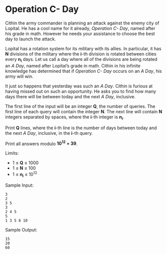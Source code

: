 # Operation C- Day

Cithin the army commander is planning an attack against the enemy city of Lopital. He has a cool name for it already, _Operation C- Day_, named after his grade in math. However he needs your assistance to choose the best day to launch the attack. 

Lopital has a rotation system for its military with its allies. In particular, it has **N** divisions of the military where the **i**-th division is rotated between cities every **n<sub>i</sub>** days. Let us call a day where all of the divisions are being rotated an _A Day_, named after Lopital’s grade in math. Cithin in his infinite knowledge has determined that if _Operation C- Day_ occurs on an _A Day_, his army will win.

It just so happens that yesterday was such an _A Day_. Cithin is furious at having missed out on such an opportunity. He asks you to find how many days there will be between today and the next _A Day_, inclusive.

The first line of the input will be an integer **Q**, the number of queries. The first line of each query will contain the integer **N**. The next line will contain **N** integers separated by spaces, where the **i**-th integer is **n<sub>i</sub>**. 

Print **Q** lines, where the **i**-th line is the number of days between today and the next _A Day_, inclusive, in the **i**-th query. 

Print all answers modulo **10<sup>12</sup> + 39**.

Limits:
- 1 $\le$ **Q** $\le$ 1000
- 1 $\le$ **N** $\le$ 100
- 1 $\le$ **n<sub>i</sub>** $\le$ 10<sup>12</sup>

Sample Input:
```
3
2
3 5
3
2 4 5
5
1 3 5 6 10
```

Sample Output:
```
15
20
60
```
